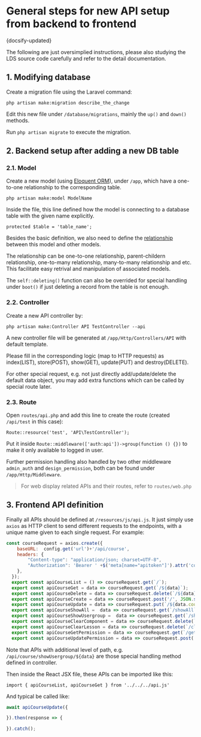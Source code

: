 # General steps for new API setup from backend to frontend

{docsify-updated}

The following are just oversimplied instructions, please also studying the LDS source code carefully and refer to the detail documentation.

## 1. Modifying database

Create a migration file using the Laravel command:

```php artisan make:migration describe_the_change```

Edit this new file under ```/database/migrations```, mainly the ```up()``` and ```down()``` methods.

Run ```php artisan migrate``` to execute the migration.

## 2. Backend setup after adding a new DB table

### 2.1. Model

Create a new model (using [Eloquent ORM](https://laravel.com/docs/6.x/eloquent)), under ```/app```, which have a one-to-one relationship to the corresponding table.

```php artisan make:model ModelName```

Inside the file, this line defined how the model is connecting to a database table with the given name explicitly.

```protected $table = 'table_name';```

Besides the basic definition, we also need to define the [relationship](https://laravel.com/docs/6.x/eloquent-relationships) between this model and other models.

The relationship can be one-to-one relationship, parent-childern relationship, one-to-many relationship, many-to-many relationship and etc. This facilitate easy retrival and manipulation of associated models.

The ```self::deleting()``` function can also be overrided for special handling under ```boot()``` if just deleting a record from the table is not enough.

### 2.2. Controller

Create a new API controller by:

```php artisan make:Controller API TestController --api```

A new controller file will be generated at ```/app/Http/Controllers/API``` with default template.

Please fill in the corresponding logic (map to HTTP requests) as index(LIST), store(POST), show(GET), update(PUT) and destroy(DELETE).

For other special request, e.g. not just directly add/update/delete the default data object, you may add extra functions which can be called by special route later.

### 2.3. Route

Open ```routes/api.php``` and add this line to create the route (created ```/api/test``` in this case):

```Route::resource('test', 'API\TestController');```

Put it inside ```Route::middleware(['auth:api'])->group(function () {})``` to make it only available to logged in user.

Further permission handling also handled by two other middleware ```admin_auth``` and ```design_permission```, both can be found under ```/app/Http/Middleware```.

> For web display related APIs and their routes, refer to ```routes/web.php```

## 3. Frontend API definition

Finally all APIs should be defined at ```/resources/js/api.js```. It just simply use ```axios``` as HTTP client to send different requests to the endpoints, with a unique name given to each single request. For example:

```js
const courseRequest = axios.create({
    baseURL:  config.get('url')+'/api/course',
    headers: {
        "Content-type": "application/json; charset=UTF-8",
        "Authorization": 'Bearer ' +$('meta[name="apitoken"]').attr('content')
    },
  });
  export const apiCourseList = () => courseRequest.get(`/`);
  export const apiCourseGet = data => courseRequest.get(`/${data}`);
  export const apiCourseDelete = data => courseRequest.delete(`/${data}`);
  export const apiCourseCreate = data => courseRequest.post('/', JSON.stringify(data));
  export const apiCourseUpdate = data => courseRequest.put(`/${data.course_id}`, JSON.stringify(data));
  export const apiCourseShowAll =  data => courseRequest.get(`/showAll`);
  export const apiCourseShowUsergroup =  data => courseRequest.get(`/showUsergroup/${data}`);
  export const apiCourseClearComponent = data => courseRequest.delete(`/clearCourseComponent/${data}`);
  export const apiCourseClearLesson = data => courseRequest.delete(`/clearCourseLesson/${data}`);
  export const apiCourseGetPermission = data => courseRequest.get(`/getPermission/${data}`);
  export const apiCourseUpdatePermission = data => courseRequest.post('/updatePermission', JSON.stringify(data));
```

Note that APIs with additional level of path, e.g. ```/api/course/showUsergroup/${data}``` are those special handling method defined in controller.

Then inside the React JSX file, these APIs can be imported like this:

```import { apiCourseList, apiCourseGet } from '../../../api.js'```

And typical be called like:

```js
await apiCourseUpdate({

}).then(response => {

}).catch();
```

